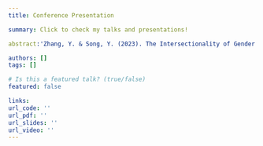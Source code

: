 ```yaml
---
title: Conference Presentation

summary: Click to check my talks and presentations!

abstract:'Zhang, Y. & Song, Y. (2023). The Intersectionality of Gender Differences in Travel Behaviors: a Daily Schedule Perspective. 2023 AAG Annual Meeting, Denver, CO, USA, Mar. 22nd - 27th \n Zhang, Y. & Song, Y. (2023). The Intersectionality of Gender Differences in Travel Behaviors: a Daily Schedule Perspective. Transportation Research Board (TRB) Annual Meeting 2023, Washington D.C., Jan. 8th - Jan. 12th'

authors: []
tags: []

# Is this a featured talk? (true/false)
featured: false

links:
url_code: ''
url_pdf: ''
url_slides: ''
url_video: ''
---
```


